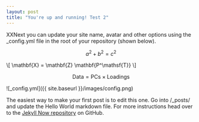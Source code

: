 ```yaml
---
layout: post
title: "You're up and running! Test 2"
---
```


XXNext you can update your site name, avatar and other options using the _config.yml file in the root of your repository (shown below).
 
$$a^2 + b^2 = c^2$$  

\\[ \mathbf{X} = \mathbf{Z} \mathbf{P^\mathsf{T}} \\]

$$ \mathsf{Data = PCs} \times \mathsf{Loadings} $$


![_config.yml]({{ site.baseurl }}/images/config.png)

The easiest way to make your first post is to edit this one. Go into /_posts/ and update the Hello World markdown file. For more instructions head over to the [Jekyll Now repository](https://github.com/barryclark/jekyll-now) on GitHub.
